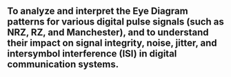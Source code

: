 ## To analyze and interpret the Eye Diagram patterns for various digital pulse signals (such as NRZ, RZ, and Manchester), and to understand their impact on signal integrity, noise, jitter, and intersymbol interference (ISI) in digital communication systems.

